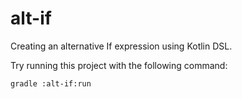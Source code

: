 # alt-if

Creating an alternative If expression using Kotlin DSL.

Try running this project with the following command:
```
gradle :alt-if:run
```

